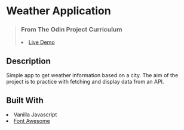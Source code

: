 # Weather Application

<blockquote>

### From The Odin Project Curriculum

<li><a href="https://coshido.github.io/Weather-App/" target="_blank" rel="nofollow">Live Demo</a></li>

</blockquote>

## Description

Simple app to get weather information based on a city. The aim of the project is to practice with fetching and display data from an API.

## Built With

<li>Vanilla Javascript</li>
<li><a href="https://fontawesome.com/" target="_blank" rel="nofollow">Font Awesome</a></li>

